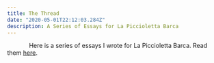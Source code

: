```yaml
---
title: The Thread
date: "2020-05-01T22:12:03.284Z"
description: A Series of Essays for La Piccioletta Barca
---
```



&nbsp;&nbsp;&nbsp;&nbsp;&nbsp;&nbsp;&nbsp;&nbsp;&nbsp;&nbsp;&nbsp;&nbsp; Here is a series of essays I wrote for La Piccioletta Barca. Read them [here](https://www.picciolettabarca.com/threads/on-the-self-and-the-other). 